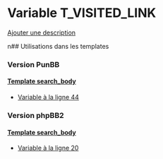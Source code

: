 # Variable T_VISITED_LINK
[Ajouter une description](https://fa-tvars.appspot.com/T_VISITED_LINK)

n## Utilisations dans les templates

### Version PunBB

#### [Template search_body](punbb/search_body.md)
* [Variable à la ligne 44](../punbb/search_body.tpl#L44)

### Version phpBB2

#### [Template search_body](subsilver/search_body.md)
* [Variable à la ligne 20](../subsilver/search_body.tpl#L20)